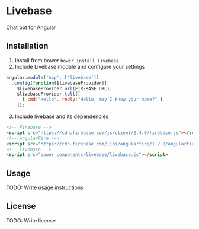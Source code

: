 # Livebase
Chat bot for Angular
## Installation
1. Install from bower `bower install livebase`
2. Include Livebase module and configure your settings

```javascript
angular.module('App', ['livebase'])
  .config(function($livebaseProvider){
    $livebaseProvider.url(FIREBASE_URL);
    $livebaseProvider.tell([
      { cmd:"Hello", reply:"Hello, may I know your name?" }
    ]);
```

3. Include livebase and its dependencies

```html
<!-- Firebase -->
<script src="https://cdn.firebase.com/js/client/2.4.0/firebase.js"></script>
<!-- AngularFire -->
<script src="https://cdn.firebase.com/libs/angularfire/1.2.0/angularfire.min.js"></script>
<!-- Livebase -->
<script src="bower_components/livebase/livebase.js"></script>
```

## Usage
TODO: Write usage instructions
## License
TODO: Write license
